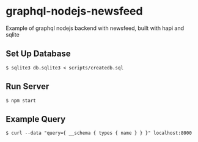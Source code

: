 # graphql-nodejs-newsfeed
Example of graphql nodejs backend with newsfeed, built with hapi and sqlite

## Set Up Database

```
$ sqlite3 db.sqlite3 < scripts/createdb.sql
```

## Run Server

```
$ npm start
```

## Example Query

```
$ curl --data "query={ __schema { types { name } } }" localhost:8000
```
